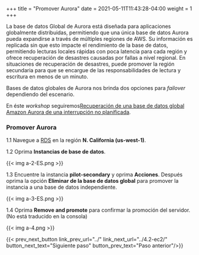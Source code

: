 +++
title = "Promover Aurora"
date =  2021-05-11T11:43:28-04:00
weight = 1
+++

La base de datos Global de Aurora está diseñada para aplicaciones globalmente distribuidas, permitiendo que una única base de datos Aurora pueda expandirse a través de múltiples regiones de AWS. Su información es replicada sin que esto impacte el rendimiento de la base de datos, permitiendo lecturas locales rápidas con poca latencia para cada región y ofrece recuperación de desastres causadas por fallas a nivel regional. En situaciones de recuperación de desastres, puede promover la región secundaria para que se encargue de las responsabilidades de lectura y escritura en menos de un minuto.

Bases de datos globales de Aurora nos brinda dos opciones para _failover_ dependiendo del escenario.

En éste _workshop_ seguiremos[Recuperación de una base de datos global Amazon Aurora de una interrupción no planificada](https://docs.aws.amazon.com/es_es/AmazonRDS/latest/AuroraUserGuide/aurora-global-database-disaster-recovery.html).

### Promover Aurora

1.1 Navegue a [RDS](https://us-west-1.console.aws.amazon.com/rds/home?region=us-west-1#/) en la región **N. California (us-west-1)**.

1.2 Oprima **Instancias de base de datos**.

{{< img a-2-ES.png >}}

1.3 Encuentre la instancia **pilot-secondary** y oprima **Acciones**. Después oprima la opción **Eliminar de la base de datos global** para promover la instancia a una base de datos independiente.

{{< img a-3-ES.png >}}

1.4 Oprima **Remove and promote** para confirmar la promoción del servidor. (No está traducido en la consola)

{{< img a-4.png >}}


{{< prev_next_button link_prev_url="../" link_next_url="../4.2-ec2/" button_next_text="Siguiente paso" button_prev_text="Paso anterior"/>}}
